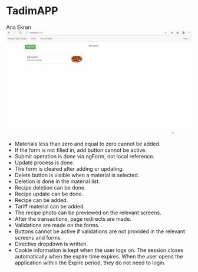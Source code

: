 # TadimAPP

Ana Ekran
![Ana Ekran - TASLAK](https://github.com/NisanurBulut/TadimAPP/blob/master/src/assets/Trailer/anaEkran.gif)

* Materials less than zero and equal to zero cannot be added.
* If the form is not filled in, add button cannot be active.
* Submit operation is done via ngForm, not local reference.
* Update process is done.
* The form is cleared after adding or updating.
* Delete button is visible when a material is selected.
* Deletion is done in the material list.
* Recipe deletion can be done.
* Recipe update can be done.
* Recipe can be added.
* Tariff material can be added.
* The recipe photo can be previewed on the relevant screens.
* After the transactions, page redirects are made.
* Validations are made on the forms.
* Buttons cannot be active if validations are not provided in the relevant screens and forms.
* Directive dropdown is written.
* Cookie information is kept when the user logs on. The session closes automatically when the expire time expires. When the user opens the application within the Expire period, they do not need to login.